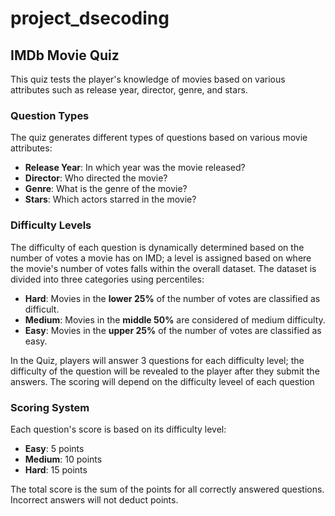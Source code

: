 # project_dsecoding

## IMDb Movie Quiz

This quiz tests the player's knowledge of movies based on various attributes such as release year, director, genre, and stars.

### Question Types

The quiz generates different types of questions based on various movie attributes:

- **Release Year**: In which year was the movie released?
- **Director**: Who directed the movie?
- **Genre**: What is the genre of the movie?
- **Stars**: Which actors starred in the movie?

### Difficulty Levels

The difficulty of each question is dynamically determined based on the number of votes a movie has on IMD; a level is assigned based on where the movie's number of votes falls within the overall dataset. The dataset is divided into three categories using percentiles:

- **Hard**: Movies in the **lower 25%** of the number of votes are classified as difficult.
- **Medium**: Movies in the **middle 50%** are considered of medium difficulty.
- **Easy**: Movies in the **upper 25%** of the number of votes are classified as easy.

In the Quiz, players will answer 3 questions for each difficulty level; the difficulty of the question will be revealed to the player after they submit the answers.
The scoring will depend on the difficulty leveel of each question

### Scoring System

Each question's score is based on its difficulty level:

- **Easy**: 5 points
- **Medium**: 10 points
- **Hard**: 15 points

The total score is the sum of the points for all correctly answered questions. Incorrect answers will not deduct points.
